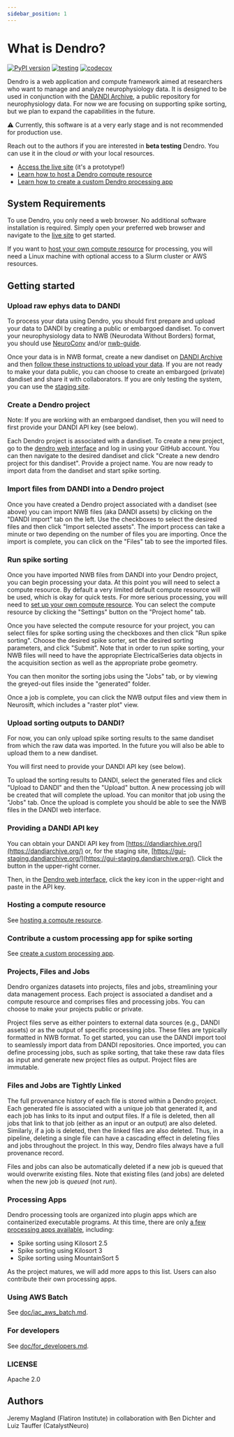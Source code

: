 ```yaml
---
sidebar_position: 1
---
```


# What is Dendro?

[![PyPI version](https://badge.fury.io/py/dendro.svg)](https://badge.fury.io/py/dendro)
[![testing](https://github.com/flatironinstitute/dendro/actions/workflows/tests.yml/badge.svg)](https://github.com/flatironinstitute/dendro/actions/workflows/tests.yml)
[![codecov](https://codecov.io/gh/flatironinstitute/dendro/graph/badge.svg?token=B2DUYR34RZ)](https://codecov.io/gh/flatironinstitute/dendro)

Dendro is a web application and compute framework aimed at researchers who want to manage and analyze neurophysiology data. It is designed to be used in conjunction with the [DANDI Archive](https://dandiarchive.org/), a public repository for neurophysiology data. For now we are focusing on supporting spike sorting, but we plan to expand the capabilities in the future.

:warning: Currently, this software is at a very early stage and is not recommended for production use.

Reach out to the authors if you are interested in **beta testing** Dendro. You can use it in the cloud *or* with your local resources.

* [Access the live site](https://dendro.vercel.app) (it's a prototype!)
* [Learn how to host a Dendro compute resource](./tutorial-basics/host_compute_resource.md)
* [Learn how to create a custom Dendro processing app](./tutorial-basics/create_dendro_app.md)

## System Requirements

To use Dendro, you only need a web browser. No additional software installation is required. Simply open your preferred web browser and navigate to the [live site](https://dendro.vercel.app) to get started.

If you want to [host your own compute resource](./tutorial-basics/host_compute_resource.md) for processing, you will need a Linux machine with optional access to a Slurm cluster or AWS resources.

## Getting started

### Upload raw ephys data to DANDI

To process your data using Dendro, you should first prepare and upload your data to DANDI by creating a public or embargoed dandiset. To convert your neurophysiology data to NWB (Neurodata Without Borders) format, you should use [NeuroConv](https://neuroconv.readthedocs.io/en/main/user_guide/user_guide.html) and/or [nwb-guide](https://github.com/NeurodataWithoutBorders/nwb-guide).

Once your data is in NWB format, create a new dandiset on [DANDI Archive](https://dandiarchive.org/) and then [follow these instructions to upload your data](https://www.dandiarchive.org/handbook/13_upload). If you are not ready to make your data public, you can choose to create an embargoed (private) dandiset and share it with collaborators. If you are only testing the system, you can use the [staging site](https://gui-staging.dandiarchive.org/).

### Create a Dendro project

Note: If you are working with an embargoed dandiset, then you will need to first provide your DANDI API key (see below).

Each Dendro project is associated with a dandiset. To create a new project, go to the [dendro web interface](https://dendro.vercel.app) and log in using your GitHub account. You can then navigate to the desired dandiset and click "Create a new dendro project for this dandiset". Provide a project name. You are now ready to import data from the dandiset and start spike sorting.

### Import files from DANDI into a Dendro project

Once you have created a Dendro project associated with a dandiset (see above) you can import NWB files (aka DANDI assets) by clicking on the "DANDI import" tab on the left. Use the checkboxes to select the desired files and then click "Import selected assets". The import process can take a minute or two depending on the number of files you are importing. Once the import is complete, you can click on the "Files" tab to see the imported files.

### Run spike sorting

Once you have imported NWB files from DANDI into your Dendro project, you can begin processing your data. At this point you will need to select a compute resource. By default a very limited default compute resource will be used, which is okay for quick tests. For more serious processing, you will need to [set up your own compute resource](./tutorial-basics/host_compute_resource.md). You can select the compute resource by clicking the "Settings" button on the "Project home" tab.

Once you have selected the compute resource for your project, you can select files for spike sorting using the checkboxes and then click "Run spike sorting". Choose the desired spike sorter, set the desired sorting parameters, and click "Submit". Note that in order to run spike sorting, your NWB files will need to have the appropriate ElectricalSeries data objects in the acquisition section as well as the appropriate probe geometry.

You can then monitor the sorting jobs using the "Jobs" tab, or by viewing the greyed-out files inside the "generated" folder.

Once a job is complete, you can click the NWB output files and view them in Neurosift, which includes a "raster plot" view.

### Upload sorting outputs to DANDI?

For now, you can only upload spike sorting results to the same dandiset from which the raw data was imported. In the future you will also be able to upload them to a new dandiset.

You will first need to provide your DANDI API key (see below).

To upload the sorting results to DANDI, select the generated files and click "Upload to DANDI" and then the "Upload" button. A new processing job will be created that will complete the upload. You can monitor that job using the "Jobs" tab. Once the upload is complete you should be able to see the NWB files in the DANDI web interface.

### Providing a DANDI API key

You can obtain your DANDI API key from [https://dandiarchive.org/](https://dandiarchive.org/) or, for the staging site, [https://gui-staging.dandiarchive.org/](https://gui-staging.dandiarchive.org/). Click the button in the upper-right corner.

Then, in the [Dendro web interface](https://dendro.vercel.app/), click the key icon in the upper-right and paste in the API key.

### Hosting a compute resource

See [hosting a compute resource](./tutorial-basics/host_compute_resource.md).

### Contribute a custom processing app for spike sorting

See [create a custom processing app](./tutorial-basics/create_dendro_app.md).

### Projects, Files and Jobs

Dendro organizes datasets into projects, files and jobs, streamlining your data management process. Each project is associated a dandiset and a compute resource and comprises files and processing jobs. You can choose to make your projects public or private.

Project files serve as either pointers to external data sources (e.g., DANDI assets) or as the output of specific processing jobs. These files are typically formatted in NWB format. To get started, you can use the DANDI import tool to seamlessly import data from DANDI repositories. Once imported, you can define processing jobs, such as spike sorting, that take these raw data files as input and generate new project files as output. Project files are immutable.

### Files and Jobs are Tightly Linked

The full provenance history of each file is stored within a Dendro project. Each generated file is associated with a unique job that generated it, and each job has links to its input and output files. If a file is deleted, then all jobs that link to that job (either as an input or an output) are also deleted. Similarly, if a job is deleted, then the linked files are also deleted. Thus, in a pipeline, deleting a single file can have a cascading effect in deleting files and jobs throughout the project. In this way, Dendro files always have a full provenance record.

Files and jobs can also be automatically deleted if a new job is queued that would overwrite existing files. Note that existing files (and jobs) are deleted when the new job is *queued* (not *run*).

### Processing Apps

Dendro processing tools are organized into plugin apps which are containerized executable programs. At this time, there are only [a few processing apps available](https://github.com/scratchrealm/pc-spike-sorting), including:

- Spike sorting using Kilosort 2.5
- Spike sorting using Kilosort 3
- Spike sorting using MountainSort 5

As the project matures, we will add more apps to this list. Users can also contribute their own processing apps.

### Using AWS Batch

See [doc/iac_aws_batch.md](./tutorial-basics/iac_aws_batch.md).

### For developers

See [doc/for_developers.md](./tutorial-basics/for_developers.md).

### LICENSE

Apache 2.0

## Authors

Jeremy Magland (Flatiron Institute) in collaboration with Ben Dichter and Luiz Tauffer (CatalystNeuro)
